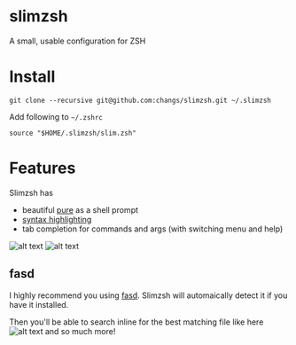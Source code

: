 slimzsh
=======

A small, usable configuration for ZSH

# Install

```
git clone --recursive git@github.com:changs/slimzsh.git ~/.slimzsh
```

Add following to ```~/.zshrc```
```
source "$HOME/.slimzsh/slim.zsh"
```

# Features

Slimzsh has
* beautiful [pure](https://github.com/sindresorhus/pure) as a shell prompt
* [syntax highlighting](https://github.com/zsh-users/zsh-syntax-highlighting)
* tab completion for commands and args (with switching menu and help)

![alt text](http://i.imgur.com/sVJOSOU.png "Tab Completion")
![alt text](http://i.imgur.com/wY25hkn.png "Syntax Highlighting")


## fasd
I highly recommend you using [fasd](https://github.com/clvv/fasd).
Slimzsh will automaically detect it if you have it installed.

Then you'll be able to search inline for the best matching file like here
![alt text](http://i.imgur.com/s2LeC9K.gif "FASD")
and so much more!

